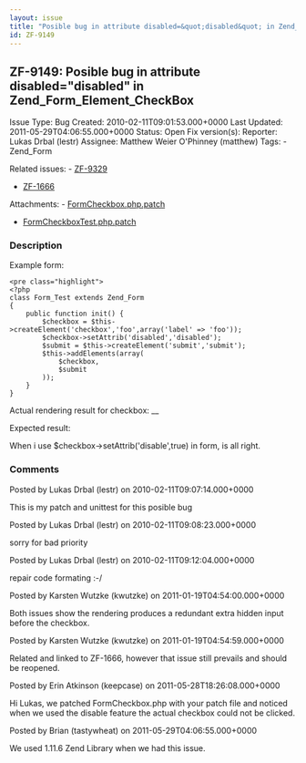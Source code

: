 ```yaml
---
layout: issue
title: "Posible bug in attribute disabled=&quot;disabled&quot; in Zend_Form_Element_CheckBox"
id: ZF-9149
---
```


ZF-9149: Posible bug in attribute disabled="disabled" in Zend\_Form\_Element\_CheckBox
--------------------------------------------------------------------------------------

 Issue Type: Bug Created: 2010-02-11T09:01:53.000+0000 Last Updated: 2011-05-29T04:06:55.000+0000 Status: Open Fix version(s): 
 Reporter:  Lukas Drbal (lestr)  Assignee:  Matthew Weier O'Phinney (matthew)  Tags: - Zend\_Form
 
 Related issues: - [ZF-9329](/issues/browse/ZF-9329)
- [ZF-1666](/issues/browse/ZF-1666)
 
 Attachments: - [FormCheckbox.php.patch](/issues/secure/attachment/12733/FormCheckbox.php.patch)
- [FormCheckboxTest.php.patch](/issues/secure/attachment/12734/FormCheckboxTest.php.patch)
 
### Description

Example form:

 
    <pre class="highlight">
    <?php
    class Form_Test extends Zend_Form
    {
        public function init() {
            $checkbox = $this->createElement('checkbox','foo',array('label' => 'foo'));     
            $checkbox->setAttrib('disabled','disabled');        
            $submit = $this->createElement('submit','submit');      
            $this->addElements(array(               
                $checkbox,
                $submit
            ));     
        }
    }


Actual rendering result for checkbox: __

Expected result:

When i use $checkbox->setAttrib('disable',true) in form, is all right.

 

 

### Comments

Posted by Lukas Drbal (lestr) on 2010-02-11T09:07:14.000+0000

This is my patch and unittest for this posible bug

 

 

Posted by Lukas Drbal (lestr) on 2010-02-11T09:08:23.000+0000

sorry for bad priority

 

 

Posted by Lukas Drbal (lestr) on 2010-02-11T09:12:04.000+0000

repair code formating :-/

 

 

Posted by Karsten Wutzke (kwutzke) on 2011-01-19T04:54:00.000+0000

Both issues show the rendering produces a redundant extra hidden input before the checkbox.

 

 

Posted by Karsten Wutzke (kwutzke) on 2011-01-19T04:54:59.000+0000

Related and linked to ZF-1666, however that issue still prevails and should be reopened.

 

 

Posted by Erin Atkinson (keepcase) on 2011-05-28T18:26:08.000+0000

Hi Lukas, we patched FormCheckbox.php with your patch file and noticed when we used the disable feature the actual checkbox could not be clicked.

 

 

Posted by Brian (tastywheat) on 2011-05-29T04:06:55.000+0000

We used 1.11.6 Zend Library when we had this issue.

 

 